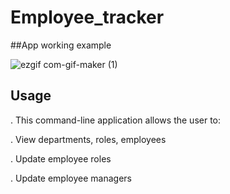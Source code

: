 # Employee_tracker

##App working example

![ezgif com-gif-maker (1)](https://user-images.githubusercontent.com/68127279/109259312-29ddf800-77b9-11eb-85a4-a212d79fe0ac.gif)

## Usage
. This command-line application allows the user to:

. View departments, roles, employees

. Update employee roles

. Update employee managers


